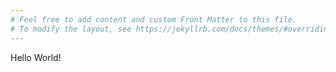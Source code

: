 ```yaml
---
# Feel free to add content and custom Front Matter to this file.
# To modify the layout, see https://jekyllrb.com/docs/themes/#overriding-theme-defaults
---
```


Hello World!
